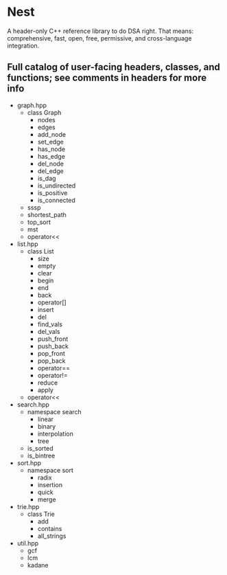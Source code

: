 # Nest
A header-only C++ reference library to do DSA right. That means: comprehensive, fast, open, free, permissive, and cross-language integration.

## Full catalog of user-facing headers, classes, and functions; see comments in headers for more info

- graph.hpp
    - class Graph
        - nodes
        - edges
        - add_node
        - set_edge
        - has_node
        - has_edge
        - del_node
        - del_edge
        - is_dag
        - is_undirected
        - is_positive
        - is_connected
    - sssp
    - shortest_path
    - top_sort
    - mst
    - operator<<
- list.hpp
    - class List
        - size
        - empty
        - clear
        - begin
        - end
        - back
        - operator[]
        - insert
        - del
        - find_vals
        - del_vals
        - push_front
        - push_back
        - pop_front
        - pop_back
        - operator==
        - operator!=
        - reduce
        - apply
    - operator<<
- search.hpp
    - namespace search
        - linear
        - binary
        - interpolation
        - tree
    - is_sorted
    - is_bintree
- sort.hpp
    - namespace sort
        - radix
        - insertion
        - quick
        - merge
- trie.hpp
    - class Trie
        - add
        - contains
        - all_strings
- util.hpp
    - gcf
    - lcm
    - kadane